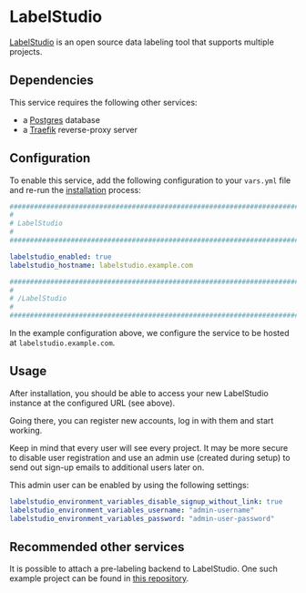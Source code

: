 # LabelStudio

[LabelStudio](https://labelstud.io/) is an open source data labeling tool that supports multiple projects.

## Dependencies

This service requires the following other services:

- a [Postgres](postgres.md) database
- a [Traefik](traefik.md) reverse-proxy server


## Configuration

To enable this service, add the following configuration to your `vars.yml` file and re-run the [installation](../installing.md) process:

```yaml
########################################################################
#                                                                      #
# LabelStudio                                                          #
#                                                                      #
########################################################################

labelstudio_enabled: true
labelstudio_hostname: labelstudio.example.com

########################################################################
#                                                                      #
# /LabelStudio                                                         #
#                                                                      #
########################################################################
```

In the example configuration above, we configure the service to be hosted at `labelstudio.example.com`.

## Usage

After installation, you should be able to access your new LabelStudio instance at the configured URL (see above).

Going there, you can register new accounts, log in with them and start working.

Keep in mind that every user will see every project.
It may be more secure to disable user registration and use an admin use (created during setup) to send out sign-up emails to additional users later on.

This admin user can be enabled by using the following settings:

```yml
labelstudio_environment_variables_disable_signup_without_link: true
labelstudio_environment_variables_username: "admin-username"
labelstudio_environment_variables_password: "admin-user-password"
```


## Recommended other services

It is possible to attach a pre-labeling backend to LabelStudio.
One such example project can be found in [this repository](https://github.com/seblful/label-studio-yolo-backend).
